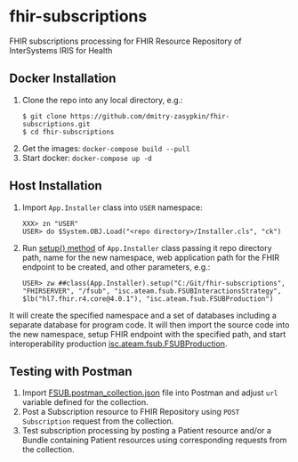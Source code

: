 # fhir-subscriptions
FHIR subscriptions processing for FHIR Resource Repository of InterSystems IRIS for Health

## Docker Installation
1. Clone the repo into any local directory, e.g.:
	```
	$ git clone https://github.com/dmitry-zasypkin/fhir-subscriptions.git
	$ cd fhir-subscriptions
	```
2. Get the images: ```docker-compose build --pull```
3. Start docker: ```docker-compose up -d```

## Host Installation
1. Import ```App.Installer``` class into ```USER``` namespace:
	```
	XXX> zn "USER"
	USER> do $System.OBJ.Load("<repo directory>/Installer.cls", "ck")
	```
2. Run [setup() method](../main/Installer.cls#L4) of ```App.Installer``` class passing it repo directory path, name for the new namespace, web application path for the FHIR endpoint to be created, and other parameters, e.g.:
	```
	USER> zw ##class(App.Installer).setup("C:/Git/fhir-subscriptions", "FHIRSERVER", "/fsub", "isc.ateam.fsub.FSUBInteractionsStrategy", $lb("hl7.fhir.r4.core@4.0.1"), "isc.ateam.fsub.FSUBProduction")
	```
It will create the specified namespace and a set of databases including a separate database for program code. 
It will then import the source code into the new namespace, setup FHIR endpoint with the specified path, and start interoperability production [isc.ateam.fsub.FSUBProduction](../main/src/cls/isc/ateam/fsub/FSUBProduction.cls).
## Testing with Postman
1. Import [FSUB.postman_collection.json](../main/misc/postman/FSUB.postman_collection.json) file into Postman and adjust ```url``` variable defined for the collection.
2. Post a Subscription resource to FHIR Repository using ```POST Subscription``` request from the collection.
3. Test subscription processing by posting a Patient resource and/or a Bundle containing Patient resources using corresponding requests from the collection.

